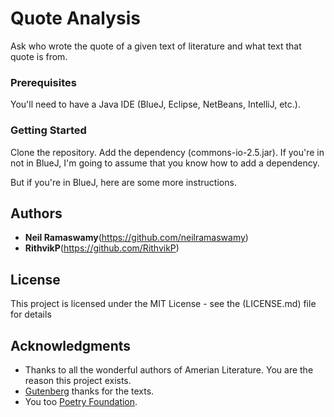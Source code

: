 # Quote Analysis

Ask who wrote the quote of a given text of literature and what text that quote is from.

### Prerequisites

You'll need to have a Java IDE (BlueJ, Eclipse, NetBeans, IntelliJ, etc.).

### Getting Started

Clone the repository. Add the dependency (commons-io-2.5.jar). If you're in not in BlueJ, I'm going to assume that you know how to add a dependency.

But if you're in BlueJ, here are some more instructions.

## Authors

* **Neil Ramaswamy**(https://github.com/neilramaswamy)
* **RithvikP**(https://github.com/RithvikP)

## License

This project is licensed under the MIT License - see the (LICENSE.md) file for details

## Acknowledgments

* Thanks to all the wonderful authors of Amerian Literature. You are the reason this project exists.
* [Gutenberg](www.gutenberg.org) thanks for the texts.
* You too [Poetry Foundation](www.poetryfoundation.org).
